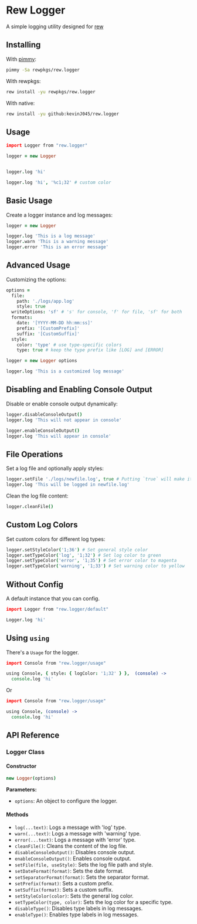 # Rew Logger
A simple logging utility designed for [rew](https://github.com/kevinJ045/rew)

## Installing
With [pimmy](https://github.com/kevinJ045/rew.pimmy):
```bash
pimmy -Sa rewpkgs/rew.logger
```
With rewpkgs:
```bash
rew install -yu rewpkgs/rew.logger
```
With native:
```bash
rew install -yu github:kevinJ045/rew.logger
```

## Usage
```coffee
import Logger from "rew.logger"

logger = new Logger


logger.log 'hi'

logger.log 'hi', '%c1;32' # custom color
```

## Basic Usage
Create a logger instance and log messages:

```coffee
logger = new Logger

logger.log 'This is a log message'
logger.warn 'This is a warning message'
logger.error 'This is an error message'
```

## Advanced Usage
Customizing the options:
```coffee
options = 
  file:
    path: './logs/app.log'
    style: true
  writeOptions: 'sf' # 's' for console, 'f' for file, 'sf' for both
  formats:
    date: '[YYYY-MM-DD hh:mm:ss]'
    prefix: '[CustomPrefix]'
    suffix: '[CustomSuffix]'
  style:
    color: 'type' # use type-specific colors
    type: true # keep the type prefix like [LOG] and [ERROR]

logger = new Logger options

logger.log 'This is a customized log message'
```

## Disabling and Enabling Console Output
Disable or enable console output dynamically:

```coffee
logger.disableConsoleOutput()
logger.log 'This will not appear in console'

logger.enableConsoleOutput()
logger.log 'This will appear in console'
```

## File Operations
Set a log file and optionally apply styles:

```coffee
logger.setFile './logs/newfile.log', true # Putting `true` will make it so it also includes the ansi encoding and such
logger.log 'This will be logged in newfile.log'
```

Clean the log file content:
```coffee
logger.cleanFile()
```

## Custom Log Colors
Set custom colors for different log types:

```coffee
logger.setStyleColor('1;36') # Set general style color
logger.setTypeColor('log', '1;32') # Set log color to green
logger.setTypeColor('error', '1;35') # Set error color to magenta
logger.setTypeColor('warning', '1;33') # Set warning color to yellow
```

## Without Config
A default instance that you can config.
```coffee
import Logger from "rew.logger/default"

Logger.log 'hi'
```


## Using `using`
There's a `Usage` for the logger.
```coffee
import Console from "rew.logger/usage"

using Console, { style: { logColor: '1;32' } },  (console) ->
  console.log 'hi'
```
Or
```coffee
import Console from "rew.logger/usage"

using Console, (console) ->
  console.log 'hi'
```

## API Reference

### Logger Class

#### Constructor

```coffee
new Logger(options)
```

**Parameters:**

-   `options`: An object to configure the logger.

#### Methods

-   `log(...text)`: Logs a message with 'log' type.
-   `warn(...text)`: Logs a message with 'warning' type.
-   `error(...text)`: Logs a message with 'error' type.
-   `cleanFile()`: Cleans the content of the log file.
-   `disableConsoleOutput()`: Disables console output.
-   `enableConsoleOutput()`: Enables console output.
-   `setFile(file, useStyle)`: Sets the log file path and style.
-   `setDateFormat(format)`: Sets the date format.
-   `setSeparatorFormat(format)`: Sets the separator format.
-   `setPrefix(format)`: Sets a custom prefix.
-   `setSuffix(format)`: Sets a custom suffix.
-   `setStyleColor(color)`: Sets the general log color.
-   `setTypeColor(type, color)`: Sets the log color for a specific type.
-   `disableType()`: Disables type labels in log messages.
-   `enableType()`: Enables type labels in log messages.